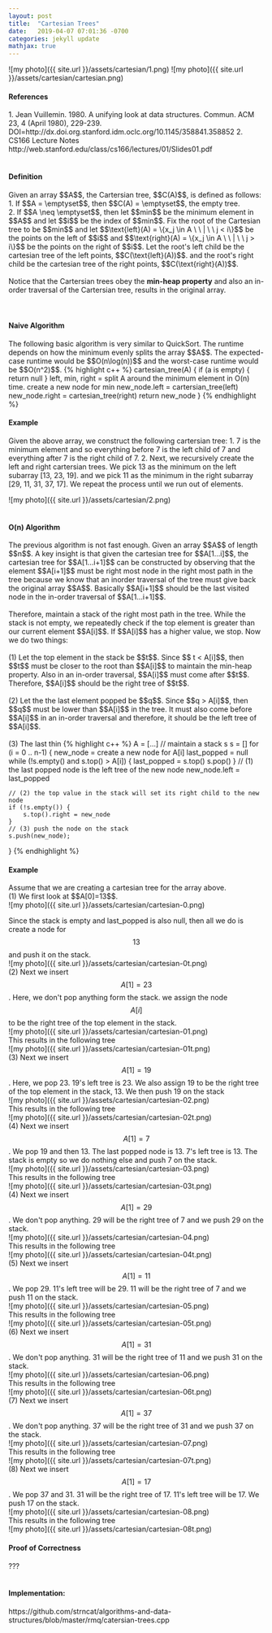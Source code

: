 ```yaml
---
layout: post
title:  "Cartesian Trees"
date:   2019-04-07 07:01:36 -0700
categories: jekyll update
mathjax: true
---
```

![my photo]({{ site.url }}/assets/cartesian/1.png)
![my photo]({{ site.url }}/assets/cartesian/cartesian.png)

<h4><b>References</b></h4>
1. Jean Vuillemin. 1980. A unifying look at data structures. Commun. ACM 23, 4 (April 1980), 229-239. DOI=http://dx.doi.org.stanford.idm.oclc.org/10.1145/358841.358852
2. CS166 Lecture Notes http://web.stanford.edu/class/cs166/lectures/01/Slides01.pdf
<br>
<br>
<!------------------------------------------------------------------------------------>
<h4><b>Definition</b></h4>
Given an array $$A$$, the Cartersian tree, $$C(A)$$, is defined as follows: <br>
1. If $$A = \emptyset$$, then $$C(A) = \emptyset$$, the empty tree. <br>
2. If $$A \neq \emptyset$$, then let $$min$$ be the minimum element in $$A$$ and let $$i$$ be the index of $$min$$. Fix the root of the Cartesian tree to be $$min$$ and let $$\text{left}(A) = \{x_j \in A \ \ | \ \ j < i\}$$ be the points on the left of $$i$$ and $$\text{right}(A) = \{x_j \in A \ \ | \ \ j > i\}$$ be the points on the right of $$i$$. Let the root's left child be the cartesian tree of the left points, $$C(\text{left}(A))$$. and the root's right child be the cartesian tree of the right points,  $$C(\text{right}(A))$$.
<br>
<br>
Notice that the Cartersian trees obey the <b>min-heap property</b> and also an in-order traversal of the Cartersian tree, results in the original array. <br>
<br>
<br>
<!------------------------------------------------------------------------------------>
<h4><b>Naive Algorithm</b></h4>
The following basic algorithm is very similar to QuickSort. The runtime depends on how the minimum evenly splits the array $$A$$. The expected-case runtime would be $$O(n\log(n))$$ and the worst-case runtime would be $$O(n^2)$$. 
{% highlight c++ %}
cartesian_tree(A) {
	if (a is empty) { return null }
	left, min, right = split A around the minimum element in O(n) time.
	create a new node for min
	new_node.left = cartersian_tree(left)
	new_node.right = cartesian_tree(right)
	return new_node
}
{% endhighlight %}
<br>
<!------------------------------------------------------------------------------------>
<h4><b>Example</b></h4>
Given the above array, we construct the following cartersian tree:
1. 7 is the minimum element and so everything before 7 is the left child of 7 and everything after 7 is the right child of 7.
2. Next, we recursively create the left and right cartersian trees. We pick 13 as the minimum on the left subarray [13, 23, 19]. and we pick 11 as the minimum in the right subarray [29, 11, 31, 37, 17]. We repeat the process until we run out of elements.

![my photo]({{ site.url }}/assets/cartesian/2.png)
<br>
<br>
<!------------------------------------------------------------------------------------>
<h4><b>O(n) Algorithm</b></h4>
The previous algorithm is not fast enough. Given an array $$A$$ of length $$n$$. A key insight is that given the cartesian tree for $$A[1...i]$$, the cartesian tree for $$A[1...i+1]$$ can be constructed by observing that the element $$A[i+1]$$ must be right most node in the right most path in the tree because we know that an inorder traversal of the tree must give back the original array $$A$$. Basically $$A[i+1]$$ should be the last visited node in the in-order traversal of $$A[1...i+1]$$.
<br><br>
Therefore, maintain a stack of the right most path in the tree. While the stack is not empty, we repeatedly check if the top element is greater than our current element $$A[i]$$. If $$A[i]$$ has a higher value, we stop. Now we do two things: <br>
<br>
(1) Let the top element in the stack be $$t$$. Since $$ t < A[i]$$, then $$t$$ must be closer to the root than $$A[i]$$ to maintain the min-heap property. Also in an in-order traversal, $$A[i]$$ must come after $$t$$. Therefore, $$A[i]$$ should be the right tree of $$t$$.
<br><br>
(2) Let the the last element popped be $$q$$. Since $$q > A[i]$$, then $$q$$ must be lower than $$A[i]$$ in the tree. It must also come before $$A[i]$$ in an in-order traversal and therefore, it should be the left tree of $$A[i]$$.
<br><br>
(3) The last thin
{% highlight c++ %}
A = [...]
// maintain a stack s
s = []
for (i = 0 .. n-1) {
    new_node = create a new node for A[i]
    last_popped = null
    while (!s.empty() and s.top() > A[i]) {
        last_popped = s.top()
        s.pop()
    }
    // (1) the last popped node is the left tree of the new node
    new_node.left = last_popped

    // (2) the top value in the stack will set its right child to the new node
    if (!s.empty()) {
        s.top().right = new_node
    }
	// (3) push the node on the stack
	s.push(new_node);
}
{% endhighlight %}
<br>
<!------------------------------------------------------------------------------------>
<h4><b>Example</b></h4>
Assume that we are creating a cartesian tree for the array above. 
<br>
(1) We first look at $$A[0]=13$$.
<br>
![my photo]({{ site.url }}/assets/cartesian/cartesian-0.png)

Since the stack is empty and last_popped is also null, then all we do is create a node for $$13$$ and push it on the stack.
<br>
![my photo]({{ site.url }}/assets/cartesian/cartesian-0t.png)
<br>
(2) Next we insert $$A[1]=23$$. Here, we don't pop anything form the stack. we assign the node $$A[i]$$ to be the right tree of the top element in the stack. 
<br>
![my photo]({{ site.url }}/assets/cartesian/cartesian-01.png)
<br>
This results in the following tree
<br>
![my photo]({{ site.url }}/assets/cartesian/cartesian-01t.png)
<br>
(3) Next we insert $$A[1]=19$$. Here, we pop 23. 19's left tree is 23. We also assign 19 to be the right tree of the top element in the stack, 13. We then push 19 on the stack
<br>
![my photo]({{ site.url }}/assets/cartesian/cartesian-02.png)
<br>
This results in the following tree
<br>
![my photo]({{ site.url }}/assets/cartesian/cartesian-02t.png)
<br>
(4) Next we insert $$A[1]=7$$. We pop 19 and then 13. The last popped node is 13. 7's left tree is 13. The stack is empty so we do nothing else and push 7 on the stack. 
<br>
![my photo]({{ site.url }}/assets/cartesian/cartesian-03.png)
<br>
This results in the following tree
<br>
![my photo]({{ site.url }}/assets/cartesian/cartesian-03t.png)
<br>
(4) Next we insert $$A[1]=29$$. We don't pop anything. 29 will be the right tree of 7 and we push 29 on the stack. 
<br>
![my photo]({{ site.url }}/assets/cartesian/cartesian-04.png)
<br>
This results in the following tree
<br>
![my photo]({{ site.url }}/assets/cartesian/cartesian-04t.png)
<br>
(5) Next we insert $$A[1]=11$$. We pop 29. 11's left tree will be 29. 11 will be the right tree of 7 and we push 11 on the stack. 
<br>
![my photo]({{ site.url }}/assets/cartesian/cartesian-05.png)
<br>
This results in the following tree
<br>
![my photo]({{ site.url }}/assets/cartesian/cartesian-05t.png)
<br>
(6) Next we insert $$A[1]=31$$. We don't pop anything. 31 will be the right tree of 11 and we push 31 on the stack. 
<br>
![my photo]({{ site.url }}/assets/cartesian/cartesian-06.png)
<br>
This results in the following tree
<br>
![my photo]({{ site.url }}/assets/cartesian/cartesian-06t.png)
<br>
(7) Next we insert $$A[1]=37$$. We don't pop anything. 37 will be the right tree of 31 and we push 37 on the stack. 
<br>
![my photo]({{ site.url }}/assets/cartesian/cartesian-07.png)
<br>
This results in the following tree
<br>
![my photo]({{ site.url }}/assets/cartesian/cartesian-07t.png)
<br>
(8) Next we insert $$A[1]=17$$. We pop 37 and 31. 31 will be the right tree of 17. 11's left tree will be 17. We push 17 on the stack. 
<br>
![my photo]({{ site.url }}/assets/cartesian/cartesian-08.png)
<br>
This results in the following tree
<br>
![my photo]({{ site.url }}/assets/cartesian/cartesian-08t.png)
<br>
<!------------------------------------------------------------------------------------>
<h4><b>Proof of Correctness</b></h4>
???
<br>
<br>
<!------------------------------------------------------------------------------------>
<h4><b>Implementation:</b></h4>
https://github.com/strncat/algorithms-and-data-structures/blob/master/rmq/catersian-trees.cpp
<br>
<br>


